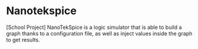 # Nanotekspice
[School Project] NanoTekSpice is a logic simulator that is able to build a graph thanks to a configuration file, as well as inject values inside the graph to get results.

